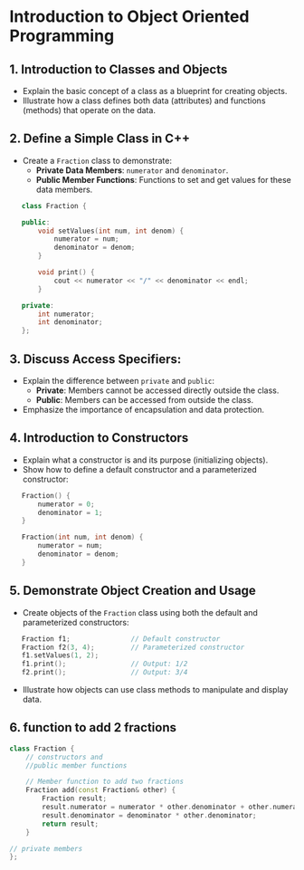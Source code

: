 # Introduction to Object Oriented Programming

## 1. **Introduction to Classes and Objects**
   - Explain the basic concept of a class as a blueprint for creating objects.
   - Illustrate how a class defines both data (attributes) and functions (methods) that operate on the data.

## 2. **Define a Simple Class in C++**
   - Create a `Fraction` class to demonstrate:
     - **Private Data Members**: `numerator` and `denominator`.
     - **Public Member Functions**: Functions to set and get values for these data members.

```{.cpp .numberLines}
   class Fraction {

   public:
       void setValues(int num, int denom) {
           numerator = num;
           denominator = denom;
       }

       void print() {
           cout << numerator << "/" << denominator << endl;
       }

   private:
       int numerator;
       int denominator;
   };
```

## 3. **Discuss Access Specifiers:**
   - Explain the difference between `private` and `public`:
     - **Private**: Members cannot be accessed directly outside the class.
     - **Public**: Members can be accessed from outside the class.
   - Emphasize the importance of encapsulation and data protection.

## 4. **Introduction to Constructors**
   - Explain what a constructor is and its purpose (initializing objects).
   - Show how to define a default constructor and a parameterized constructor:

```{.cpp .numberLines}
   Fraction() {
       numerator = 0;
       denominator = 1;
   }

   Fraction(int num, int denom) {
       numerator = num;
       denominator = denom;
   }
```

## 5. **Demonstrate Object Creation and Usage**
   - Create objects of the `Fraction` class using both the default and parameterized constructors:
```{.cpp .numberLines}
   Fraction f1;               // Default constructor
   Fraction f2(3, 4);         // Parameterized constructor
   f1.setValues(1, 2);        
   f1.print();                // Output: 1/2
   f2.print();                // Output: 3/4
```
   - Illustrate how objects can use class methods to manipulate and display data.

## 6. **function to add 2 fractions**

```{.cpp .numberLines}
class Fraction {
    // constructors and
    //public member functions

    // Member function to add two fractions
    Fraction add(const Fraction& other) {
        Fraction result;
        result.numerator = numerator * other.denominator + other.numerator * denominator;
        result.denominator = denominator * other.denominator;
        return result;
    }

// private members
};
```
